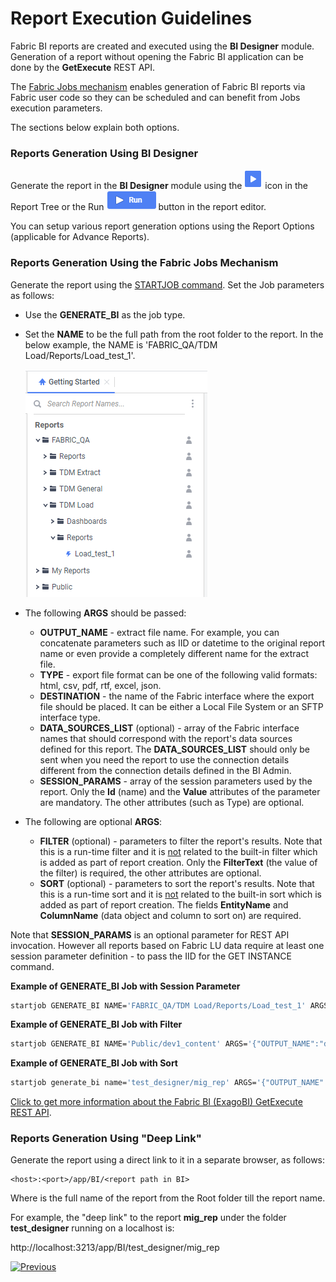 # Report Execution Guidelines

Fabric BI reports are created and executed using the **BI Designer** module. Generation of a report without opening the Fabric BI application can be done by the  **GetExecute** REST API.

The [Fabric Jobs mechanism](/articles/20_jobs_and_batch_services/01_fabric_jobs_overview.md) enables generation of Fabric BI reports via Fabric user code so they can be scheduled and can benefit from Jobs execution parameters. 

The sections below explain both options.

### Reports Generation Using BI Designer

Generate the report in the **BI Designer** module using the ![run](images/run_icon.PNG) icon in the Report Tree or the Run ![run](images/run_button.PNG) button in the report editor. 

You can setup various report generation options using the Report Options (applicable for Advance Reports). 

### Reports Generation Using the Fabric Jobs Mechanism

Generate the report using the [STARTJOB command](/articles/20_jobs_and_batch_services/07_jobs_commands.md). Set the Job parameters as follows:

* Use the **GENERATE_BI** as the job type.

* Set the **NAME** to be the full path from the root folder to the report. In the below example, the NAME is 'FABRIC_QA/TDM Load/Reports/Load_test_1'.

  ![img](images/report_exe_1.PNG)

* The following **ARGS** should be passed:
  * **OUTPUT_NAME** - extract file name. For example, you can concatenate parameters such as IID or datetime to the original report name or even provide a completely different name for the extract file.
  * **TYPE** - export file format can be one of the following valid formats: html, csv, pdf, rtf, excel, json.
  * **DESTINATION** - the name of the Fabric interface where the export file should be placed. It can be either a Local File System or an SFTP interface type.
  * **DATA_SOURCES_LIST** (optional) - array of the Fabric interface names that should correspond with the report's data sources defined for this report. The **DATA_SOURCES_LIST** should only be sent when you need the report to use the connection details different from the connection details defined in the BI Admin.
  * **SESSION_PARAMS** - array of the session parameters used by the report. Only the **Id** (name) and the **Value** attributes of the parameter are mandatory. The other attributes (such as Type) are optional. 

* The following are optional **ARGS**:

  * **FILTER** (optional) - parameters to filter the report's results. Note that this is a run-time filter and it is <u>not</u> related to the built-in filter which is added as part of report creation. Only the **FilterText** (the value of the filter) is required, the other attributes are optional.
  * **SORT** (optional) - parameters to sort the report's results. Note that this is a run-time sort and it is <u>not</u> related to the built-in sort which is added as part of report creation.  The fields **EntityName** and **ColumnName** (data object and column to sort on) are required.


Note that **SESSION_PARAMS** is an optional parameter for REST API invocation. However all reports based on Fabric LU data require at least one session parameter definition - to pass the IID for the GET INSTANCE command.



**Example of GENERATE_BI Job with Session Parameter**

~~~bash
startjob GENERATE_BI NAME='FABRIC_QA/TDM Load/Reports/Load_test_1' ARGS='{"OUTPUT_NAME":" Load_test_TaskID_12345_ExecutionDate_20212309", "DATA_SOURCES_LIST":"[{\"Name\": \"Fabric-PROD-V1\"}]", "TYPE":"csv", "DESTINATION":"MyLocalFS", "SESSION_PARAMS": "[{\"Id\": \"task_execution_id\",  \"Value\": \"70\"}, {\"Id\": \"lu_name\", \"DataType\": \"String\", \"Value\": \"CRM_LU\", \"IsHidden\" : false}]"}';
~~~

**Example of GENERATE_BI Job with Filter** 

~~~bash
startjob GENERATE_BI NAME='Public/dev1_content' ARGS='{"OUTPUT_NAME":"dev1_content_24_10_21", "DESTINATION":"localFileSystem", "TYPE":"csv","FILTER":"{\"FilterText\":\"Dev1_content.created_by\",\"Operator\":0, \"Values\":[\"system\"] }"}';
~~~

**Example of GENERATE_BI Job with Sort** 

~~~bash
startjob generate_bi name='test_designer/mig_rep' ARGS='{"OUTPUT_NAME":"mig_rep_sorted","DESTINATION":"ExerciseListener","TYPE":"csv","SORT":"{\"EntityName\":\"mig_summary_recon_8\",\"ColumnName\":\"bo_name\"}"}';
~~~



[Click to get more information about the Fabric BI (ExagoBI) GetExecute REST API](https://exagobi.com/support/administrators/rest-web-service-api/getexecute/).

### Reports Generation Using "Deep Link"

Generate the report using a direct link to it in a separate browser, as follows:

~~~
<host>:<port>/app/BI/<report path in BI>
~~~

Where <report path in BI> is the full name of the report from the Root folder till the report name.

For example, the "deep link" to the report **mig_rep** under the folder **test_designer** running on a localhost is: 

http://localhost:3213/app/BI/test_designer/mig_rep



[![Previous](/articles/images/Previous.png)](05_report_creation_guidelines.md)

